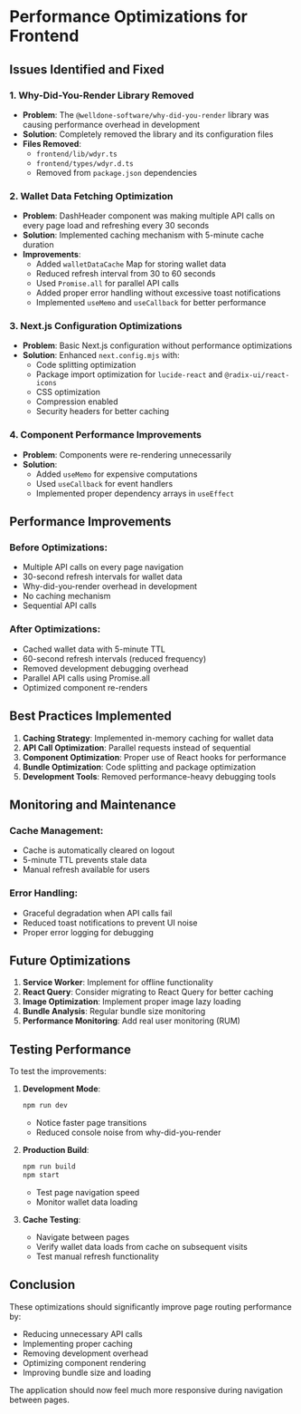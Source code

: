 # Performance Optimizations for Frontend

## Issues Identified and Fixed

### 1. **Why-Did-You-Render Library Removed**
- **Problem**: The `@welldone-software/why-did-you-render` library was causing performance overhead in development
- **Solution**: Completely removed the library and its configuration files
- **Files Removed**:
  - `frontend/lib/wdyr.ts`
  - `frontend/types/wdyr.d.ts`
  - Removed from `package.json` dependencies

### 2. **Wallet Data Fetching Optimization**
- **Problem**: DashHeader component was making multiple API calls on every page load and refreshing every 30 seconds
- **Solution**: Implemented caching mechanism with 5-minute cache duration
- **Improvements**:
  - Added `walletDataCache` Map for storing wallet data
  - Reduced refresh interval from 30 to 60 seconds
  - Used `Promise.all` for parallel API calls
  - Added proper error handling without excessive toast notifications
  - Implemented `useMemo` and `useCallback` for better performance

### 3. **Next.js Configuration Optimizations**
- **Problem**: Basic Next.js configuration without performance optimizations
- **Solution**: Enhanced `next.config.mjs` with:
  - Code splitting optimization
  - Package import optimization for `lucide-react` and `@radix-ui/react-icons`
  - CSS optimization
  - Compression enabled
  - Security headers for better caching

### 4. **Component Performance Improvements**
- **Problem**: Components were re-rendering unnecessarily
- **Solution**: 
  - Added `useMemo` for expensive computations
  - Used `useCallback` for event handlers
  - Implemented proper dependency arrays in `useEffect`

## Performance Improvements

### Before Optimizations:
- Multiple API calls on every page navigation
- 30-second refresh intervals for wallet data
- Why-did-you-render overhead in development
- No caching mechanism
- Sequential API calls

### After Optimizations:
- Cached wallet data with 5-minute TTL
- 60-second refresh intervals (reduced frequency)
- Removed development debugging overhead
- Parallel API calls using Promise.all
- Optimized component re-renders

## Best Practices Implemented

1. **Caching Strategy**: Implemented in-memory caching for wallet data
2. **API Call Optimization**: Parallel requests instead of sequential
3. **Component Optimization**: Proper use of React hooks for performance
4. **Bundle Optimization**: Code splitting and package optimization
5. **Development Tools**: Removed performance-heavy debugging tools

## Monitoring and Maintenance

### Cache Management:
- Cache is automatically cleared on logout
- 5-minute TTL prevents stale data
- Manual refresh available for users

### Error Handling:
- Graceful degradation when API calls fail
- Reduced toast notifications to prevent UI noise
- Proper error logging for debugging

## Future Optimizations

1. **Service Worker**: Implement for offline functionality
2. **React Query**: Consider migrating to React Query for better caching
3. **Image Optimization**: Implement proper image lazy loading
4. **Bundle Analysis**: Regular bundle size monitoring
5. **Performance Monitoring**: Add real user monitoring (RUM)

## Testing Performance

To test the improvements:

1. **Development Mode**: 
   ```bash
   npm run dev
   ```
   - Notice faster page transitions
   - Reduced console noise from why-did-you-render

2. **Production Build**:
   ```bash
   npm run build
   npm start
   ```
   - Test page navigation speed
   - Monitor wallet data loading

3. **Cache Testing**:
   - Navigate between pages
   - Verify wallet data loads from cache on subsequent visits
   - Test manual refresh functionality

## Conclusion

These optimizations should significantly improve page routing performance by:
- Reducing unnecessary API calls
- Implementing proper caching
- Removing development overhead
- Optimizing component rendering
- Improving bundle size and loading

The application should now feel much more responsive during navigation between pages.

